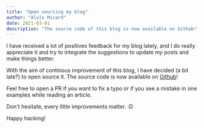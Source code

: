 ```yaml
---
title: "Open sourcing my blog"
author: "Aloïs Micard"
date: 2021-03-01
description: "The source code of this blog is now available on Github!"
---
```


I have received a lot of positives feedback for my blog lately,
and I do really appreciate it and try to integrate the suggestions 
to update my posts and make things better.

With the aim of continous improvement of this blog, I have decided (a bit late?) to open source it.
The source code is now available on [Github](https://github.com/creekorful/blog)!

Feel free to open a PR if you want to fix a typo or if you see a mistake in one examples
while reading an article.

Don't hesitate, every little improvements matter. :D

Happy hacking!
